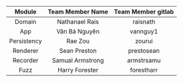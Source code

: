 |    Module   | Team Member Name | Team Member gitlab |
|:-----------:|:----------------:|:------------------:|
| Domain      | Nathanael Rais   | raisnath           |
| App         | Văn Bá Nguyên    | vannguy1           |
| Persistency | Rae Zou          | zourui             |
| Renderer    | Sean Preston     | prestosean         |
| Recorder    | Samual Armstrong | armstrsamu         |
| Fuzz        | Harry Forester   | forestharr         |
